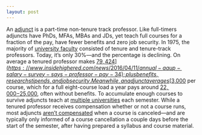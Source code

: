 ```yaml
---
layout: post
---
```

An [adjunct](http://cunyadjunctproject.org/files/2009/03/main-points-and-discussion-questions.pdf) is a part-time non-tenure track professor. Like full-timers adjuncts have PhDs, MFAs, MBAs and JDs, yet teach full courses for a fraction of the pay, have fewer benefits and zero job security. In 1975, the majority of [university faculty](https://www.aaup.org/sites/default/files/Faculty_Trends_0.pdf) consisted of tenure and tenure-track professors. Today, it’s only 30%—and the percentage is declining. On average a tenured professor makes [$79,424](https://www.insidehighered.com/news/2016/04/11/annual-aaup-salary-survey-says-professor-pay-34); plus benefits, research stipends, and job security. Meanwhile, an adjunct averages [$3,000](https://www.insidehighered.com/news/2014/02/05/college-work-forces-grew-not-fast-enrollment) per course, which for a full eight-course load a year pays around [$22,000-$25,000](https://www.npr.org/2013/09/22/224946206/adjunct-professor-dies-destitute-then-sparks-debate), often without benefits. To accumulate enough courses to survive adjuncts teach at [multiple universities](https://www.insidehighered.com/advice/2015/05/11/essay-instructor-who-has-taught-adjunct-25-years) each semester. While a tenured professor receives compensation whether or not a course runs, most adjuncts [aren’t compensated](http://www.academicworkforce.org/CAW_portrait_2012.pdf) when a course is canceled—and are typically only informed of a course cancellation a couple days before the start of the semester, after having prepared a syllabus and course material.
 
